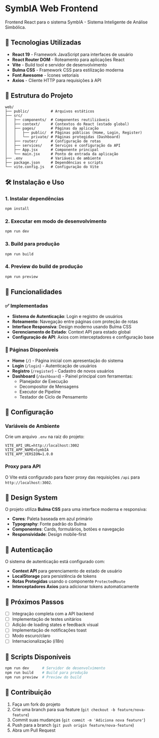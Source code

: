 # SymbIA Web Frontend

Frontend React para o sistema SymbIA - Sistema Inteligente de Análise Simbólica.

## 🚀 Tecnologias Utilizadas

- **React 19** - Framework JavaScript para interfaces de usuário
- **React Router DOM** - Roteamento para aplicações React
- **Vite** - Build tool e servidor de desenvolvimento
- **Bulma CSS** - Framework CSS para estilização moderna
- **Font Awesome** - Ícones vetoriais
- **Axios** - Cliente HTTP para requisições à API

## 📁 Estrutura do Projeto

```
web/
├── public/          # Arquivos estáticos
├── src/
│   ├── components/  # Componentes reutilizáveis
│   ├── context/     # Contextos do React (estado global)
│   ├── pages/       # Páginas da aplicação
│   │   ├── public/  # Páginas públicas (Home, Login, Register)
│   │   └── private/ # Páginas protegidas (Dashboard)
│   ├── router/      # Configuração de rotas
│   ├── services/    # Serviços e configuração da API
│   ├── App.jsx      # Componente principal
│   └── main.jsx     # Ponto de entrada da aplicação
├── .env             # Variáveis de ambiente
├── package.json     # Dependências e scripts
└── vite.config.js   # Configuração do Vite
```

## 🛠️ Instalação e Uso

### 1. Instalar dependências
```bash
npm install
```

### 2. Executar em modo de desenvolvimento
```bash
npm run dev
```

### 3. Build para produção
```bash
npm run build
```

### 4. Preview do build de produção
```bash
npm run preview
```

## 🌟 Funcionalidades

### ✅ Implementadas
- **Sistema de Autenticação**: Login e registro de usuários
- **Roteamento**: Navegação entre páginas com proteção de rotas
- **Interface Responsiva**: Design moderno usando Bulma CSS
- **Gerenciamento de Estado**: Context API para estado global
- **Configuração de API**: Axios com interceptadores e configuração base

### 🔄 Páginas Disponíveis
- **Home** (`/`) - Página inicial com apresentação do sistema
- **Login** (`/login`) - Autenticação de usuários
- **Registro** (`/register`) - Cadastro de novos usuários
- **Dashboard** (`/dashboard`) - Painel principal com ferramentas:
  - Planejador de Execução
  - Decompositor de Mensagens
  - Executor de Pipeline
  - Testador de Ciclo de Pensamento

## 🔧 Configuração

### Variáveis de Ambiente
Crie um arquivo `.env` na raiz do projeto:

```env
VITE_API_URL=http://localhost:3002
VITE_APP_NAME=SymbIA
VITE_APP_VERSION=1.0.0
```

### Proxy para API
O Vite está configurado para fazer proxy das requisições `/api` para `http://localhost:3002`.

## 🎨 Design System

O projeto utiliza **Bulma CSS** para uma interface moderna e responsiva:

- **Cores**: Paleta baseada em azul primário
- **Typography**: Fonte padrão do Bulma
- **Componentes**: Cards, formulários, botões e navegação
- **Responsividade**: Design mobile-first

## 🔐 Autenticação

O sistema de autenticação está configurado com:

- **Context API** para gerenciamento de estado de usuário
- **LocalStorage** para persistência de tokens
- **Rotas Protegidas** usando o componente `ProtectedRoute`
- **Interceptadores Axios** para adicionar tokens automaticamente

## 🚀 Próximos Passos

- [ ] Integração completa com a API backend
- [ ] Implementação de testes unitários
- [ ] Adição de loading states e feedback visual
- [ ] Implementação de notificações toast
- [ ] Modo escuro/claro
- [ ] Internacionalização (i18n)

## 📝 Scripts Disponíveis

```bash
npm run dev      # Servidor de desenvolvimento
npm run build    # Build para produção
npm run preview  # Preview do build
```

## 🤝 Contribuição

1. Faça um fork do projeto
2. Crie uma branch para sua feature (`git checkout -b feature/nova-feature`)
3. Commit suas mudanças (`git commit -m 'Adiciona nova feature'`)
4. Push para a branch (`git push origin feature/nova-feature`)
5. Abra um Pull Request
